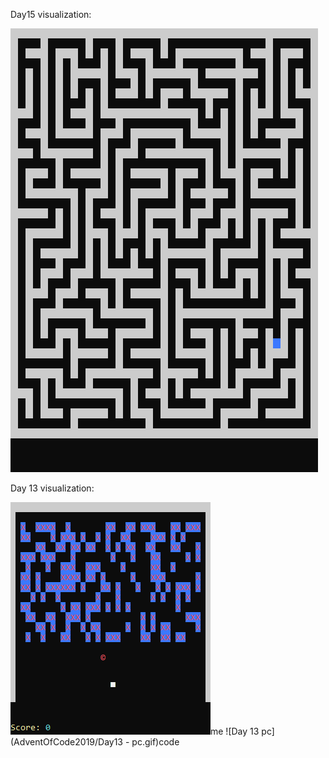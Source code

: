 Day15 visualization:

![Day 15](AdventOfCode2019/Day15.gif)


Day 13 visualization:

![Day 13 me](AdventOfCode2019/Day13-me.gif)me
![Day 13 pc](AdventOfCode2019/Day13 - pc.gif)code
